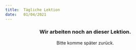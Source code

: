 ```yaml
---
title:  Tägliche Lektion
date:   01/04/2021
---
```


### <center>Wir arbeiten noch an dieser Lektion.</center>
<center>Bitte komme später zurück.</center>